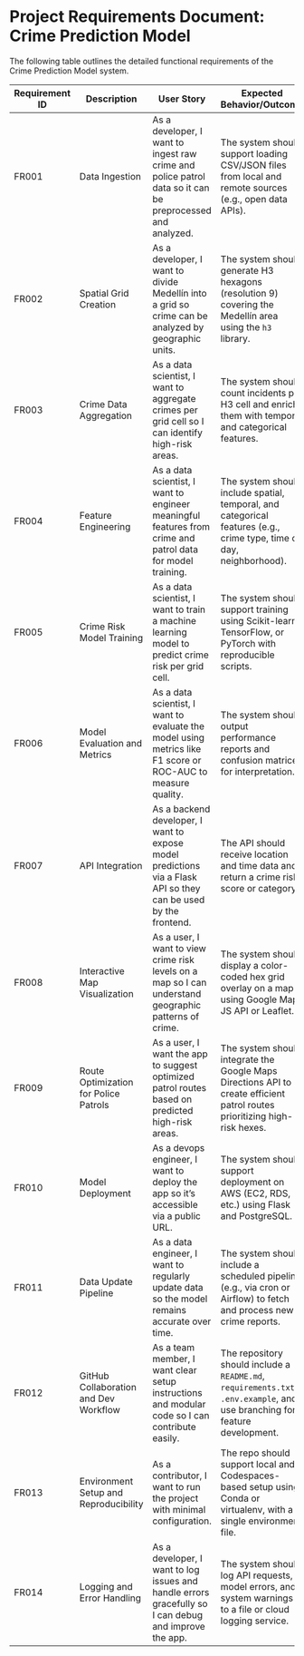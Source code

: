 # **Project Requirements Document: Crime Prediction Model**

The following table outlines the detailed functional requirements of the Crime Prediction Model system.

| Requirement ID | Description                              | User Story                                                                                                  | Expected Behavior/Outcome                                                                                                     |
|----------------|------------------------------------------|-------------------------------------------------------------------------------------------------------------|-------------------------------------------------------------------------------------------------------------------------------|
| FR001          | Data Ingestion                           | As a developer, I want to ingest raw crime and police patrol data so it can be preprocessed and analyzed.  | The system should support loading CSV/JSON files from local and remote sources (e.g., open data APIs).                        |
| FR002          | Spatial Grid Creation                    | As a developer, I want to divide Medellín into a grid so crime can be analyzed by geographic units.         | The system should generate H3 hexagons (resolution 9) covering the Medellín area using the `h3` library.                      |
| FR003          | Crime Data Aggregation                   | As a data scientist, I want to aggregate crimes per grid cell so I can identify high-risk areas.            | The system should count incidents per H3 cell and enrich them with temporal and categorical features.                         |
| FR004          | Feature Engineering                      | As a data scientist, I want to engineer meaningful features from crime and patrol data for model training.   | The system should include spatial, temporal, and categorical features (e.g., crime type, time of day, neighborhood).          |
| FR005          | Crime Risk Model Training                | As a data scientist, I want to train a machine learning model to predict crime risk per grid cell.          | The system should support training using Scikit-learn, TensorFlow, or PyTorch with reproducible scripts.                      |
| FR006          | Model Evaluation and Metrics             | As a data scientist, I want to evaluate the model using metrics like F1 score or ROC-AUC to measure quality. | The system should output performance reports and confusion matrices for interpretation.                                       |
| FR007          | API Integration                          | As a backend developer, I want to expose model predictions via a Flask API so they can be used by the frontend. | The API should receive location and time data and return a crime risk score or category.                                      |
| FR008          | Interactive Map Visualization            | As a user, I want to view crime risk levels on a map so I can understand geographic patterns of crime.       | The system should display a color-coded hex grid overlay on a map using Google Maps JS API or Leaflet.                       |
| FR009          | Route Optimization for Police Patrols    | As a user, I want the app to suggest optimized patrol routes based on predicted high-risk areas.            | The system should integrate the Google Maps Directions API to create efficient patrol routes prioritizing high-risk hexes.    |
| FR010          | Model Deployment                         | As a devops engineer, I want to deploy the app so it’s accessible via a public URL.                         | The system should support deployment on AWS (EC2, RDS, etc.) using Flask and PostgreSQL.                                      |
| FR011          | Data Update Pipeline                     | As a data engineer, I want to regularly update data so the model remains accurate over time.                 | The system should include a scheduled pipeline (e.g., via cron or Airflow) to fetch and process new crime reports.            |
| FR012          | GitHub Collaboration and Dev Workflow    | As a team member, I want clear setup instructions and modular code so I can contribute easily.               | The repository should include a `README.md`, `requirements.txt`, `.env.example`, and use branching for feature development.   |
| FR013          | Environment Setup and Reproducibility    | As a contributor, I want to run the project with minimal configuration.                                     | The repo should support local and Codespaces-based setup using Conda or virtualenv, with a single environment file.           |
| FR014          | Logging and Error Handling               | As a developer, I want to log issues and handle errors gracefully so I can debug and improve the app.        | The system should log API requests, model errors, and system warnings to a file or cloud logging service.                     |
